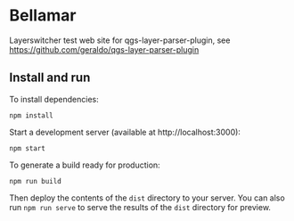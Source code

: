 # Bellamar

Layerswitcher test web site for qgs-layer-parser-plugin, see https://github.com/geraldo/qgs-layer-parser-plugin

## Install and run

To install dependencies:

	npm install

Start a development server (available at http://localhost:3000):

    npm start

To generate a build ready for production:

    npm run build

Then deploy the contents of the `dist` directory to your server.  You can also run `npm run serve` to serve the results of the `dist` directory for preview.
